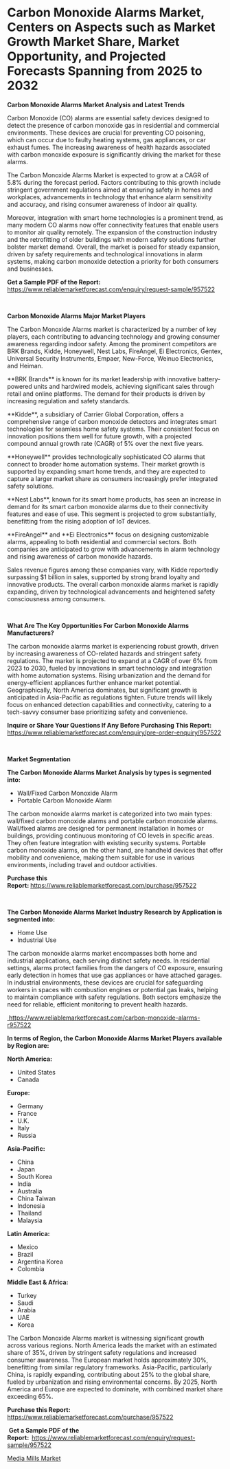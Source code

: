 <p><h1>Carbon Monoxide Alarms Market, Centers on Aspects such as Market Growth Market Share, Market Opportunity, and Projected Forecasts Spanning from 2025 to 2032</h1></p><p><strong>Carbon Monoxide Alarms Market Analysis and Latest Trends</strong></p>
<p><p>Carbon Monoxide (CO) alarms are essential safety devices designed to detect the presence of carbon monoxide gas in residential and commercial environments. These devices are crucial for preventing CO poisoning, which can occur due to faulty heating systems, gas appliances, or car exhaust fumes. The increasing awareness of health hazards associated with carbon monoxide exposure is significantly driving the market for these alarms.</p><p>The Carbon Monoxide Alarms Market is expected to grow at a CAGR of 5.8% during the forecast period. Factors contributing to this growth include stringent government regulations aimed at ensuring safety in homes and workplaces, advancements in technology that enhance alarm sensitivity and accuracy, and rising consumer awareness of indoor air quality. </p><p>Moreover, integration with smart home technologies is a prominent trend, as many modern CO alarms now offer connectivity features that enable users to monitor air quality remotely. The expansion of the construction industry and the retrofitting of older buildings with modern safety solutions further bolster market demand. Overall, the market is poised for steady expansion, driven by safety requirements and technological innovations in alarm systems, making carbon monoxide detection a priority for both consumers and businesses.</p></p>
<p><strong>Get a Sample PDF of the Report:&nbsp;</strong> <a href="https://www.reliablemarketforecast.com/enquiry/request-sample/957522?utm_campaign=3525&utm_medium=2&utm_source=Github&utm_content=ia&utm_term=10042025&utm_id=carbon-monoxide-alarms">https://www.reliablemarketforecast.com/enquiry/request-sample/957522</a></p>
<p>&nbsp;</p>
<p><strong>Carbon Monoxide Alarms Major Market Players</strong></p>
<p><p>The Carbon Monoxide Alarms market is characterized by a number of key players, each contributing to advancing technology and growing consumer awareness regarding indoor safety. Among the prominent competitors are BRK Brands, Kidde, Honeywell, Nest Labs, FireAngel, Ei Electronics, Gentex, Universal Security Instruments, Empaer, New-Force, Weinuo Electronics, and Heiman.</p><p>**BRK Brands** is known for its market leadership with innovative battery-powered units and hardwired models, achieving significant sales through retail and online platforms. The demand for their products is driven by increasing regulation and safety standards.</p><p>**Kidde**, a subsidiary of Carrier Global Corporation, offers a comprehensive range of carbon monoxide detectors and integrates smart technologies for seamless home safety systems. Their consistent focus on innovation positions them well for future growth, with a projected compound annual growth rate (CAGR) of 5% over the next five years.</p><p>**Honeywell** provides technologically sophisticated CO alarms that connect to broader home automation systems. Their market growth is supported by expanding smart home trends, and they are expected to capture a larger market share as consumers increasingly prefer integrated safety solutions.</p><p>**Nest Labs**, known for its smart home products, has seen an increase in demand for its smart carbon monoxide alarms due to their connectivity features and ease of use. This segment is projected to grow substantially, benefitting from the rising adoption of IoT devices.</p><p>**FireAngel** and **Ei Electronics** focus on designing customizable alarms, appealing to both residential and commercial sectors. Both companies are anticipated to grow with advancements in alarm technology and rising awareness of carbon monoxide hazards. </p><p>Sales revenue figures among these companies vary, with Kidde reportedly surpassing $1 billion in sales, supported by strong brand loyalty and innovative products. The overall carbon monoxide alarms market is rapidly expanding, driven by technological advancements and heightened safety consciousness among consumers.</p></p>
<p>&nbsp;</p>
<p><strong>What Are The Key Opportunities For Carbon Monoxide Alarms Manufacturers?</strong></p>
<p><p>The carbon monoxide alarms market is experiencing robust growth, driven by increasing awareness of CO-related hazards and stringent safety regulations. The market is projected to expand at a CAGR of over 6% from 2023 to 2030, fueled by innovations in smart technology and integration with home automation systems. Rising urbanization and the demand for energy-efficient appliances further enhance market potential. Geographically, North America dominates, but significant growth is anticipated in Asia-Pacific as regulations tighten. Future trends will likely focus on enhanced detection capabilities and connectivity, catering to a tech-savvy consumer base prioritizing safety and convenience.</p></p>
<p><strong>Inquire or Share Your Questions If Any Before Purchasing This Report:</strong> <a href="https://www.reliablemarketforecast.com/enquiry/pre-order-enquiry/957522?utm_campaign=3525&utm_medium=2&utm_source=Github&utm_content=ia&utm_term=10042025&utm_id=carbon-monoxide-alarms">https://www.reliablemarketforecast.com/enquiry/pre-order-enquiry/957522</a></p>
<p>&nbsp;</p>
<p><strong>Market Segmentation</strong></p>
<p><strong>The Carbon Monoxide Alarms Market Analysis by types is segmented into:</strong></p>
<p><ul><li>Wall/Fixed Carbon Monoxide Alarm</li><li>Portable Carbon Monoxide Alarm</li></ul></p>
<p><p>The carbon monoxide alarms market is categorized into two main types: wall/fixed carbon monoxide alarms and portable carbon monoxide alarms. Wall/fixed alarms are designed for permanent installation in homes or buildings, providing continuous monitoring of CO levels in specific areas. They often feature integration with existing security systems. Portable carbon monoxide alarms, on the other hand, are handheld devices that offer mobility and convenience, making them suitable for use in various environments, including travel and outdoor activities.</p></p>
<p><strong>Purchase this Report:&nbsp;</strong><a href="https://www.reliablemarketforecast.com/purchase/957522?utm_campaign=3525&utm_medium=2&utm_source=Github&utm_content=ia&utm_term=10042025&utm_id=carbon-monoxide-alarms">https://www.reliablemarketforecast.com/purchase/957522</a></p>
<p>&nbsp;</p>
<p><strong>The Carbon Monoxide Alarms Market Industry Research by Application is segmented into:</strong></p>
<p><ul><li>Home Use</li><li>Industrial Use</li></ul></p>
<p><p>The carbon monoxide alarms market encompasses both home and industrial applications, each serving distinct safety needs. In residential settings, alarms protect families from the dangers of CO exposure, ensuring early detection in homes that use gas appliances or have attached garages. In industrial environments, these devices are crucial for safeguarding workers in spaces with combustion engines or potential gas leaks, helping to maintain compliance with safety regulations. Both sectors emphasize the need for reliable, efficient monitoring to prevent health hazards.</p></p>
<p><a href="https://www.reliablemarketforecast.com/carbon-monoxide-alarms-r957522?utm_campaign=3525&utm_medium=2&utm_source=Github&utm_content=ia&utm_term=10042025&utm_id=carbon-monoxide-alarms">&nbsp;https://www.reliablemarketforecast.com/carbon-monoxide-alarms-r957522</a></p>
<p><strong>In terms of Region, the Carbon Monoxide Alarms Market Players available by Region are:</strong></p>
<p>
    <p> <strong> North America: </strong>
        <ul>
            <li>United States</li>
            <li>Canada</li>
        </ul>
        </p> 
    <p> <strong> Europe: </strong>
        <ul>
            <li>Germany</li>
            <li>France</li>
            <li>U.K.</li>
            <li>Italy</li>
            <li>Russia</li>
        </ul>
        </p> 
    <p> <strong> Asia-Pacific: </strong>
        <ul>
            <li>China</li>
            <li>Japan</li>
            <li>South Korea</li>
            <li>India</li>
            <li>Australia</li>
            <li>China Taiwan</li>
            <li>Indonesia</li>
            <li>Thailand</li>
            <li>Malaysia</li>
        </ul>
        </p> 
    <p> <strong> Latin America: </strong>
        <ul>
            <li>Mexico</li>
            <li>Brazil</li>
            <li>Argentina Korea</li>
            <li>Colombia</li>
        </ul>
        </p> 
    <p> <strong> Middle East & Africa: </strong>
        <ul>
            <li>Turkey</li>
            <li>Saudi</li>
            <li>Arabia</li>
            <li>UAE</li>
            <li>Korea</li>
        </ul>
    </p>
    </p>
<p><p>The Carbon Monoxide Alarms market is witnessing significant growth across various regions. North America leads the market with an estimated share of 35%, driven by stringent safety regulations and increased consumer awareness. The European market holds approximately 30%, benefitting from similar regulatory frameworks. Asia-Pacific, particularly China, is rapidly expanding, contributing about 25% to the global share, fueled by urbanization and rising environmental concerns. By 2025, North America and Europe are expected to dominate, with combined market share exceeding 65%.</p></p>
<p><strong>Purchase this Report: </strong><a href="https://www.reliablemarketforecast.com/purchase/957522?utm_campaign=3525&utm_medium=2&utm_source=Github&utm_content=ia&utm_term=10042025&utm_id=carbon-monoxide-alarms">https://www.reliablemarketforecast.com/purchase/957522</a></p>
<p>&nbsp;<strong>Get a Sample PDF of the Report:&nbsp;&nbsp;</strong><a href="https://www.reliablemarketforecast.com/enquiry/request-sample/957522?utm_campaign=3525&utm_medium=2&utm_source=Github&utm_content=ia&utm_term=10042025&utm_id=carbon-monoxide-alarms">https://www.reliablemarketforecast.com/enquiry/request-sample/957522</a></p>
<p><strong></strong></p>
<p><p><a href="https://github.com/fontshatintj/Market-Research-Report-List-1/blob/main/media-mills-market.md?utm_campaign=3525&utm_medium=2&utm_source=Github&utm_content=ia&utm_term=10042025&utm_id=carbon-monoxide-alarms">Media Mills Market</a></p></p>
